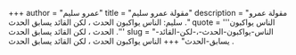 +++
author = "عمرو سليم"
title = "مقولة عمرو سليم"
description = "مقولة عمرو سليم: الناس يواكبون الحدث ، لكن القائد يسابق الحدث ."
quote = '''الناس يواكبون الحدث ، لكن القائد يسابق الحدث .'''
slug = "الناس-يواكبون-الحدث-،-لكن-القائد-يسابق-الحدث"
+++
الناس يواكبون الحدث ، لكن القائد يسابق الحدث .
